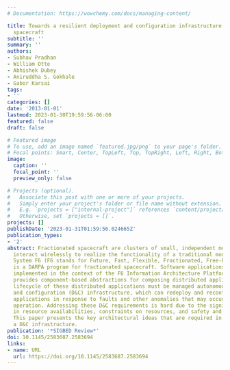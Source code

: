 ```yaml
---
# Documentation: https://wowchemy.com/docs/managing-content/

title: Towards a resilient deployment and configuration infrastructure for fractionated
  spacecraft
subtitle: ''
summary: ''
authors:
- Subhav Pradhan
- William Otte
- Abhishek Dubey
- Aniruddha S. Gokhale
- Gabor Karsai
tags:
- ''
categories: []
date: '2013-01-01'
lastmod: 2023-01-30T19:59:56-06:00
featured: false
draft: false

# Featured image
# To use, add an image named `featured.jpg/png` to your page's folder.
# Focal points: Smart, Center, TopLeft, Top, TopRight, Left, Right, BottomLeft, Bottom, BottomRight.
image:
  caption: ''
  focal_point: ''
  preview_only: false

# Projects (optional).
#   Associate this post with one or more of your projects.
#   Simply enter your project's folder or file name without extension.
#   E.g. `projects = ["internal-project"]` references `content/project/deep-learning/index.md`.
#   Otherwise, set `projects = []`.
projects: []
publishDate: '2023-01-31T01:59:56.024665Z'
publication_types:
- '2'
abstract: Fractionated spacecraft are clusters of small, independent modules that
  interact wirelessly to realize the functionality of a traditional monolithic spacecraft.
  System F6 (F6 stands for Future, Fast, Flexible, Fractionated, Free-Flying spacecraft)
  is a DARPA program for fractionated spacecraft. Software applications in F6 are
  implemented in the context of the F6 Information Architecture Platform (IAP), which
  provides component-based abstractions for composing distributed applications. The
  lifecycle of these distributed applications must be managed autonomously by a deployment
  and configuration (D&C) infrastructure, which can redeploy and reconfigure the running
  applications in response to faults and other anomalies that may occur during system
  operation. Addressing these D&C requirements is hard due to the significant fluctuation
  in resource availabilities, constraints on resources, and safety and security concerns.
  This paper presents the key architectural ideas that are required in realizing such
  a D&C infrastructure.
publication: '*SIGBED Review*'
doi: 10.1145/2583687.2583694
links:
- name: URL
  url: https://doi.org/10.1145/2583687.2583694
---
```

